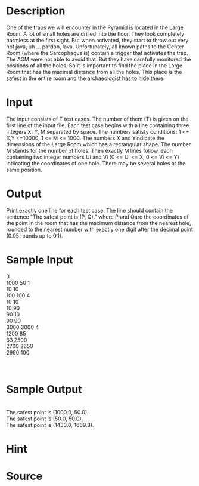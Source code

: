 
# Description

<div class="content">One of the traps we will encounter in the Pyramid is located in the Large Room. A lot of small holes are drilled into the floor. They look completely harmless at the first sight. But when activated, they start to throw out very hot java, uh ... pardon, lava. Unfortunately, all known paths to the Center Room (where the Sarcophagus is) contain a trigger that activates the trap. The ACM were not able to avoid that. But they have carefully monitored the positions of all the holes. So it is important to find the place in the Large Room that has the maximal distance from all the holes. This place is the safest in the entire room and the archaeologist has to hide there. 

</div>

# Input

<div class="content">The input consists of T test cases. The number of them (T) is given on the first line of the input file. Each test case begins with a line containing three integers X, Y, M separated by space. The numbers satisfy conditions: 1 &lt;= X,Y &lt;=10000, 1 &lt;= M &lt;= 1000. The numbers X and Yindicate the dimensions of the Large Room which has a rectangular shape. The number M stands for the number of holes. Then exactly M lines follow, each containing two integer numbers Ui and Vi (0 &lt;= Ui &lt;= X, 0 &lt;= Vi &lt;= Y) indicating the coordinates of one hole. There may be several holes at the same position. 

</div>

# Output

<div class="content">Print exactly one line for each test case. The line should contain the sentence &#34;The safest point is (P, Q).&#34; where P and Qare the coordinates of the point in the room that has the maximum distance from the nearest hole, rounded to the nearest number with exactly one digit after the decimal point (0.05 rounds up to 0.1). 

</div>

# Sample Input

<div class="content"><span class="sampledata">3<br/>
1000 50 1<br/>
10 10<br/>
100 100 4<br/>
10 10<br/>
10 90<br/>
90 10<br/>
90 90<br/>
3000 3000 4<br/>
1200 85<br/>
63 2500<br/>
2700 2650 <br/>
2990 100<br/>
<br/>
<br/>
</span></div>

# Sample Output

<div class="content"><span class="sampledata"><br/>
The safest point is (1000.0, 50.0).<br/>
The safest point is (50.0, 50.0).<br/>
The safest point is (1433.0, 1669.8).<br/>
</span></div>

# Hint

<div class="content"><p></p></div>

# Source

<div class="content"><p><a href="problemset.php?search="></a></p></div>


